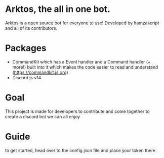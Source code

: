 # Arktos, the all in one bot.
Arktos is a open source bot for everyone to use! Developed by hamzascript and all of its contributors. 
# Packages
- CommandKit which has a Event handler and a Command handler (+ more!) built into it which makes the code easier to read and understand (https://commandkit.js.org)
- Discord.js v14
# Goal
This project is made for developers to contribute and come together to create a discord bot we can all enjoy
# Guide
to get started, head over to the config.json file and place your token there
